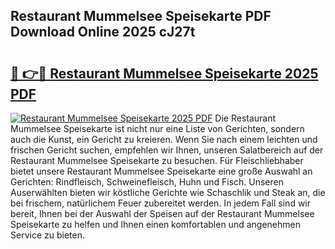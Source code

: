 ## Restaurant Mummelsee Speisekarte PDF Download Online 2025 cJ27t

# <h2><a href="http://gc710s.nevu.top/?p=Restaurant+Mummelsee+Speisekarte">🔗 👉🔴 Restaurant Mummelsee Speisekarte 2025 PDF</a></h2>

[![Restaurant Mummelsee Speisekarte 2025 PDF](https://i.imgur.com/dBaPXMq.png)](http://gc710s.nevu.top/?p=Restaurant+Mummelsee+Speisekarte)
Die Restaurant Mummelsee Speisekarte ist nicht nur eine Liste von Gerichten, sondern auch die Kunst, ein Gericht zu kreieren. Wenn Sie nach einem leichten und frischen Gericht suchen, empfehlen wir Ihnen, unseren Salatbereich auf der Restaurant Mummelsee Speisekarte zu besuchen. Für Fleischliebhaber bietet unsere Restaurant Mummelsee Speisekarte eine große Auswahl an Gerichten: Rindfleisch, Schweinefleisch, Huhn und Fisch. Unseren Auserwählten bieten wir köstliche Gerichte wie Schaschlik und Steak an, die bei frischem, natürlichem Feuer zubereitet werden. In jedem Fall sind wir bereit, Ihnen bei der Auswahl der Speisen auf der Restaurant Mummelsee Speisekarte zu helfen und Ihnen einen komfortablen und angenehmen Service zu bieten.
